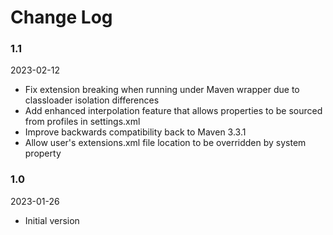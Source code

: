 # Change Log

### 1.1
2023-02-12

- Fix extension breaking when running under Maven wrapper due to classloader isolation
  differences
- Add enhanced interpolation feature that allows properties to be sourced from profiles in 
  settings.xml
- Improve backwards compatibility back to Maven 3.3.1 
- Allow user's extensions.xml file location to be overridden by system property

### 1.0
2023-01-26

- Initial version
